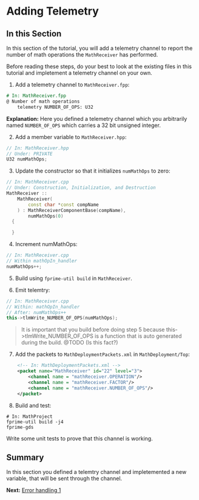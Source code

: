 # Adding Telemetry

## In this Section

In this section of the tutorial, you will add a telemetry channel
to report the number of math operations the `MathReceiver`
has performed. 

Before reading these steps, do your best to look at the existing 
files in this tutorial and impletement a telemetry channel 
on your own. 

1. Add a telemetry channel to `MathReceiver.fpp`: 

```fpp
# In: MathReceiver.fpp
@ Number of math operations 
    telemetry NUMBER_OF_OPS: U32 
```
**Explanation:** Here you defined a telemetry channel 
which you arbitrarily named `NUMBER_OF_OPS` which 
carries a 32 bit unsigned integer. 

2. Add a member variable to `MathReceiver.hpp`:

```cpp
// In: MathReceiver.hpp
// Under: PRIVATE
U32 numMathOps; 
```

3. Update the constructor so that it initializes `numMathOps` to zero:

```cpp
// In: MathReceiver.cpp 
// Under: Construction, Initialization, and Destruction 
MathReceiver ::
    MathReceiver(
        const char *const compName
    ) : MathReceiverComponentBase(compName),
        numMathOps(0) 
  {

  }
```

4. Increment numMathOps: 

```cpp
// In: MathReceiver.cpp 
// Within mathOpIn_handler
numMathOps++;  
```

5. Build using `fprime-util build` in `MathReceiver`. 

6. Emit telemtry: 
```cpp
// In: MathReceiver.cpp 
// Within: mathOpIn_handler
// After: numMathOps++
this->tlmWrite_NUMBER_OF_OPS(numMathOps); 
```
> It is important that you build before doing step 5 
because this->tlmWrite_NUMBER_OF_OPS is a function 
that is auto generated during the build. @TODO (Is this fact?)

7. Add the packets to `MathDeploymentPackets.xml` in `MathDeployment/Top`: 

```xml
    <!-- In: MathDeploymentPackets.xml -->
    <packet name="MathReceiver" id="22" level="3">
        <channel name = "mathReceiver.OPERATION"/>
        <channel name = "mathReceiver.FACTOR"/>
        <channel name = "mathReceiver.NUMBER_OF_OPS"/>   
    </packet>
```


8. Build and test:

```shell 
# In: MathProject
fprime-util build -j4 
fprime-gds 
```

Write some unit tests to prove that this channel is working. 

## Summary 

In this section you defined a telemtry channel and impletemented 
a new variable, that will be sent through the channel.

**Next:** [Error handling 1](./error-handling-1.md)
